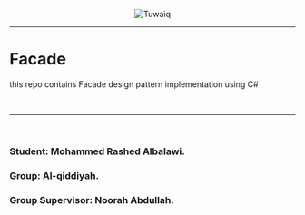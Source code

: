 <div dir="ltr" align="center">

![Tuwaiq](https://i.ibb.co/SV2BSn5/tuwaiq.png)

</div>
<hr />


# Facade
this repo contains Facade design pattern implementation using C#

<br />
<hr />
<br />

### <b> Student:</b>  Mohammed Rashed Albalawi.
### <b> Group:</b>  Al-qiddiyah.
### <b> Group Supervisor:</b>  Noorah Abdullah.

